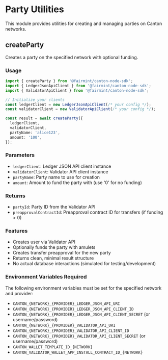 # Party Utilities

This module provides utilities for creating and managing parties on Canton networks.

## createParty

Creates a party on the specified network with optional funding.

### Usage

```typescript
import { createParty } from '@fairmint/canton-node-sdk';
import { LedgerJsonApiClient } from '@fairmint/canton-node-sdk';
import { ValidatorApiClient } from '@fairmint/canton-node-sdk';

// Initialize your clients
const ledgerClient = new LedgerJsonApiClient(/* your config */);
const validatorClient = new ValidatorApiClient(/* your config */);

const result = await createParty({
  ledgerClient,
  validatorClient,
  partyName: 'alice123',
  amount: '100',
});
```

### Parameters

- `ledgerClient`: Ledger JSON API client instance
- `validatorClient`: Validator API client instance
- `partyName`: Party name to use for creation
- `amount`: Amount to fund the party with (use '0' for no funding)

### Returns

- `partyId`: Party ID from the Validator API
- `preapprovalContractId`: Preapproval contract ID for transfers (if funding > 0)

### Features

- Creates user via Validator API
- Optionally funds the party with amulets
- Creates transfer preapproval for the new party
- Returns clean, minimal result structure
- No actual database interactions (simulated for testing/development)

### Environment Variables Required

The following environment variables must be set for the specified network and provider:

- `CANTON_{NETWORK}_{PROVIDER}_LEDGER_JSON_API_URI`
- `CANTON_{NETWORK}_{PROVIDER}_LEDGER_JSON_API_CLIENT_ID`
- `CANTON_{NETWORK}_{PROVIDER}_LEDGER_JSON_API_CLIENT_SECRET` (or username/password)
- `CANTON_{NETWORK}_{PROVIDER}_VALIDATOR_API_URI`
- `CANTON_{NETWORK}_{PROVIDER}_VALIDATOR_API_CLIENT_ID`
- `CANTON_{NETWORK}_{PROVIDER}_VALIDATOR_API_CLIENT_SECRET` (or username/password)
- `CANTON_WALLET_TEMPLATE_ID_{NETWORK}`
- `CANTON_VALIDATOR_WALLET_APP_INSTALL_CONTRACT_ID_{NETWORK}`
